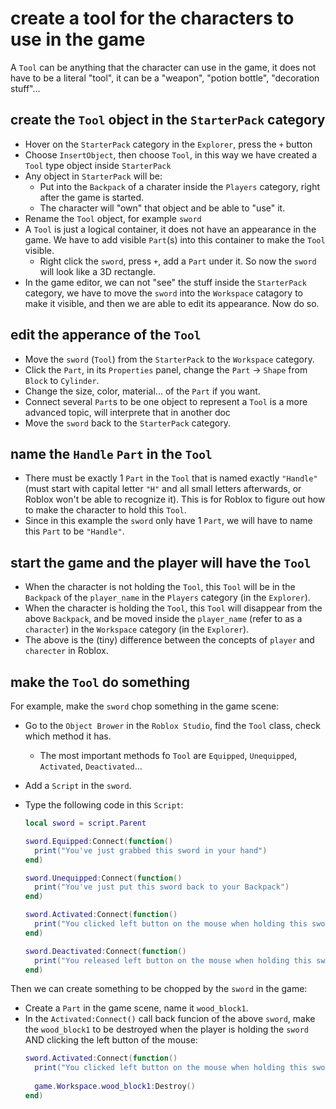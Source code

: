 # create a tool for the characters to use in the game

A `Tool` can be anything that the character can use in the game, it does not have to be a literal "tool", it can be a "weapon", "potion bottle", "decoration stuff"...

## create the `Tool` object in the `StarterPack` category

* Hover on the `StarterPack` category in the `Explorer`, press the `+` button
* Choose `InsertObject`, then choose `Tool`, in this way we have created a `Tool` type object inside `StarterPack`
* Any object in `StarterPack` will be:
  * Put into the `Backpack` of a charater inside the `Players` category, right after the game is started.
  * The character will "own" that object and be able to "use" it.
* Rename the `Tool` object, for example `sword`
* A `Tool` is just a logical container, it does not have an appearance in the game. We have to add visible `Part`(s) into this container to make the `Tool` visible. 
  * Right click the `sword`, press `+`, add a `Part` under it. So now the `sword` will look like a 3D rectangle.
* In the game editor, we can not "see" the stuff inside the `StarterPack` category, we have to move the `sword` into the `Workspace` catagory to make it visible, and then we are able to edit its appearance. Now do so.

## edit the apperance of the `Tool`

* Move the `sword` (`Tool`) from the `StarterPack` to the `Workspace` category.
* Click the `Part`, in its `Properties` panel, change the `Part` -> `Shape` from `Block` to `Cylinder`.
* Change the size, color, material... of the `Part` if you want.
* Connect several `Part`s to be one object to represent a `Tool` is a more advanced topic, will interprete that in another doc
* Move the `sword` back to the `StarterPack` category.

## name the `Handle` `Part` in the `Tool`

* There must be exactly 1 `Part` in the `Tool` that is named exactly `"Handle"` (must start with capital letter `"H"` and all small letters afterwards, or Roblox won't be able to recognize it). This is for Roblox to figure out how to make the character to hold this `Tool`.
* Since in this example the `sword` only have 1 `Part`, we will have to name this `Part` to be `"Handle"`.

## start the game and the player will have the `Tool`
* When the character is not holding the `Tool`, this `Tool` will be in the `Backpack` of the `player_name` in the `Players` category (in the `Explorer`).
* When the character is holding the `Tool`, this `Tool` will disappear from the above `Backpack`, and be moved inside the `player_name` (refer to as a `character`) in the `Workspace` category (in the `Explorer`).
* The above is the (tiny) difference between the concepts of `player` and `charecter` in Roblox.

## make the `Tool` do something

For example, make the `sword` chop something in the game scene:

* Go to the `Object Brower` in the `Roblox Studio`, find the `Tool` class, check which method it has.
  * The most important methods fo `Tool` are `Equipped`, `Unequipped`, `Activated`, `Deactivated`...
* Add a `Script` in the `sword`.
* Type the following code in this `Script`:

  ```lua
  local sword = script.Parent
  
  sword.Equipped:Connect(function()
    print("You've just grabbed this sword in your hand")
  end)

  sword.Unequipped:Connect(function()
    print("You've just put this sword back to your Backpack")
  end)

  sword.Activated:Connect(function()
    print("You clicked left button on the mouse when holding this sword")
  end)

  sword.Deactivated:Connect(function()
    print("You released left button on the mouse when holding this sword")
  end)
  ```

Then we can create something to be chopped by the `sword` in the game:

* Create a `Part` in the game scene, name it `wood_block1`.
* In the `Activated:Connect()` call back funcion of the above `sword`, make the `wood_block1` to be destroyed when the player is holding the `sword` AND clicking the left button of the mouse:
  ```lua
  sword.Activated:Connect(function()
    print("You clicked left button on the mouse when holding this sword")
    
    game.Workspace.wood_block1:Destroy()
  end)  
  ```

